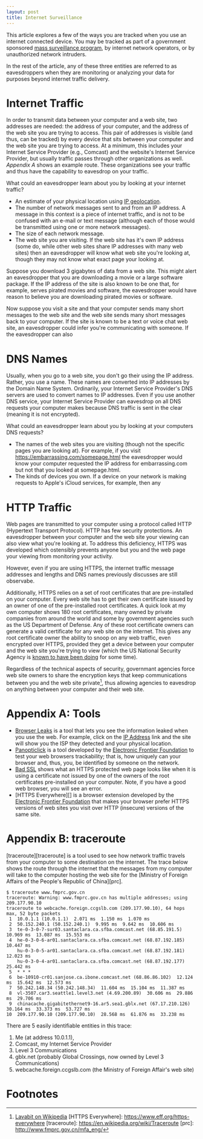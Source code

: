 ```yaml
---
layout: post
title: Internet Surveillance
---
```

This article explores a few of the ways you are tracked when you use an
internet connected device.
You may be tracked as part of a government sponsored [mass surveillance program][mass], by
internet network operators, or by unauthorized network intruders.

In the rest of the article, any of these three entities are referred to as eavesdroppers when
they are monitoring or analyzing your data for purposes beyond internet traffic delivery.

# Internet Traffic
In order to transmit data between your computer and a web site, two addresses are needed: the
address of your computer, and the address of the web site you are trying to access. This pair of addresses
is visible (and thus, can be tracked) by every device that sits between your computer and the web site you are trying
to access. At a minimum, this includes your Internet Service Provider (e.g., Comcast) and the website's Internet
Service Provider, but usually traffic passes through other organizations as well. *Appendix A* shows
an example route. These organizations see your traffic and thus have the capability to eavesdrop
on your traffic.

What could an eavesdropper learn about you by looking at your internet traffic?

* An estimate of your physical location using [IP geolocation][geo].
* The number of network messages sent to and from an IP address. A message in this context is a piece
of internet traffic, and is not to be confused with an e-mail or text message (although each of those would be transmitted
using one or more network messages).
* The size of each network message.
* The web site you are visiting. If the web site has it's own IP address (some do, while other web sites share IP addresses with many
web sites) then an eavesdropper will know what web site you're looking at, though they may not know what exact page your looking at.

Suppose you download 3 gigabytes of data from a web site. This might alert an eavesdropper that you are
downloading a movie or a large software package. If the IP address of the site
is also known to be one that, for example, serves pirated movies and software, the eavesdropper would have reason
to believe you are downloading pirated movies or software.

Now suppose you visit a site and that your computer sends many short messages to the web site and the
web site sends many short messages back to your computer. If the site is known to be a text or voice
chat web site, an eavesdropper could infer you're communicating with someone. If the eavesdropper can also


# DNS Names
Usually, when you go to a web site, you don't go their using the IP address. Rather, you use
a name. These names are converted into IP addresses by the Domain Name System. Ordinarily,
your Internet Service Provider's DNS servers are used to convert names to IP addresses. Even
if you use another DNS service, your Internet Service Provider can eavesdrop on all DNS requests
your computer makes because DNS traffic is sent in the clear (meaning it is not encrypted).

What could an eavesdropper learn about you by looking at your computers DNS requests?

* The names of the web sites you are visiting (though not the specific pages you are looking at). For example,
if you visit https://embarrassing.com/somepage.html the eavesdropper would know your computer requested
the IP address for embarrassing.com but not that you looked at somepage.html.
* The kinds of devices you own. If a device on your network is making requests to Apple's iCloud services, for example, then
any

# HTTP Traffic
Web pages are transmitted to your computer using a protocol called HTTP (Hypertext Transport Protocol). HTTP has few security protections.
An eavesdropper between your computer and the web site your viewing can also view what you're looking at. To address
this deficiency, HTTPS was developed which ostensibly prevents anyone but you and the web page your viewing from monitoring
your activity.

However, even if you are using HTTPS, the internet traffic message addresses and lengths and DNS names
previously discusses are still observabe.

Additionally, HTTPS relies on a set of root certificates that are pre-installed on your computer. Every web site
has to get their own certificate issued by an owner of one of the pre-installed root certificates. A quick look at my own
computer shows 180 root certificates, many owned by private companies from around the world and some by government
agencies such as the US Department of Defense. Any of these root certificate owners can generate a valid certificate
for any web site on the internet. This gives any root certificate owner the ability to snoop on any web traffic, even
encrypted over HTTPS, provided they get a device between your computer and the web site you're trying to view (which the
US National Security Agency is [known to have been doing][nsa] for some time).

Regardless of the technical aspects of security, governmant agencies force web site owners to share the
encryption keys that keep communications between you and the web site private[^lava], thus allowing agencies to
eavesdrop on anything between your computer and their web site.

# Appendix A: Tools

* [Browser Leaks][] is a tool that lets you see the information leaked when you use the web. For example, click on
the [IP Address][ip] link and the site will show you the ISP they detected and your physical location.
* [Panopticlick][] is a tool developed by the [Electronic Frontier Foundation][eff] to test your web browsers
trackability; that is, how uniquely can your browser and, thus, you, be identified by someone on the network.
* [Bad SSL][selfsigned] shows what an HTTPS protected web page looks like when it is using a certificate not
issued by one of the owners of the root certificates pre-installed on your computer. Note, if you have a good
web browser, you will see an error.
* [HTTPS Everywhere][] is a browser extension developed by the [Electronic Frontier Foundation][eff]
that makes your browser prefer HTTPS versions of web sites you visit over HTTP (insecure) versions of the same site.

# Appendix B: traceroute

[traceroute][traceroute] is a tool used to see how network traffic travels from your computer to some
destination on the internet. The trace below shows the route through the internet that the messages from my computer
will take to the computer hosting the web site for the [Ministry of Foreign Affairs of the People's Republic of China][prc].

    $ traceroute www.fmprc.gov.cn
    traceroute: Warning: www.fmprc.gov.cn has multiple addresses; using 209.177.90.10
    traceroute to webcache.foreign.ccgslb.com (209.177.90.10), 64 hops max, 52 byte packets
     1  10.0.1.1 (10.0.1.1)  2.071 ms  1.150 ms  1.070 ms
     2  50.152.240.1 (50.152.240.1)  9.995 ms  9.642 ms  10.606 ms
     3  te-0-3-0-7-sur03.santaclara.ca.sfba.comcast.net (68.85.191.5)  10.969 ms  13.087 ms  15.553 ms
     4  he-0-3-0-6-ar01.santaclara.ca.sfba.comcast.net (68.87.192.185)  10.447 ms
        hu-0-3-0-5-ar01.santaclara.ca.sfba.comcast.net (68.87.192.181)  12.023 ms
        hu-0-3-0-4-ar01.santaclara.ca.sfba.comcast.net (68.87.192.177)  25.442 ms
     5  * * *
     6  be-10910-cr01.sanjose.ca.ibone.comcast.net (68.86.86.102)  12.124 ms  15.642 ms  12.573 ms
     7  50.242.148.34 (50.242.148.34)  11.604 ms  15.104 ms  11.387 ms
     8  vl-3507.car3.seattle1.level3.net (4.69.200.89)  30.606 ms  29.886 ms  29.706 ms
     9  chinacache.gigabitethernet9-16.ar5.sea1.gblx.net (67.17.210.126)  30.164 ms  33.373 ms  53.727 ms
    10  209.177.90.10 (209.177.90.10)  28.568 ms  61.876 ms  33.238 ms

There are 5 easily identifiable entities in this trace:

1. Me (at address 10.0.1.1),
2. Comcast, my Internet Service Provider
3. Level 3 Communications
4. gblx.net (probably Global Crossings, now owned by Level 3 Communications)
5. webcache.foreign.ccgslb.com (the Ministry of Foreign Affair's web site)

# Footnotes

[mass]: https://en.wikipedia.org/wiki/Mass_surveillance_in_the_United_States
[geo]: https://en.wikipedia.org/wiki/Geolocation_software
[Browser Leaks]: https://www.browserleaks.com/
[ip]: https://www.browserleaks.com/whois
[Panopticlick]: https://panopticlick.eff.org/
[eff]: https://www.eff.org/
[nsa]: https://en.wikipedia.org/wiki/Room_641A
[selfsigned]: https://self-signed.badssl.com/
[^lava]: [Lavabit on Wikipedia](https://en.wikipedia.org/wiki/Lavabit)
[HTTPS Everywhere]: https://www.eff.org/https-everywhere
[traceroute]: https://en.wikipedia.org/wiki/Traceroute
[prc]: http://www.fmprc.gov.cn/mfa_eng/
